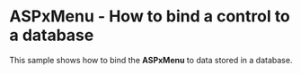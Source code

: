 # ASPxMenu - How to bind a control to a database


<p>This sample shows how to bind the <strong>ASPxMenu</strong> to data stored in a database.</p>

<br/>


